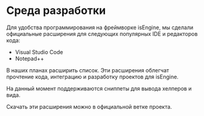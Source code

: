 # Среда разработки

Для удобства программирования на фреймворке isEngine, мы сделали официальные расширения для следующих популярных IDE и редакторов кода:

* Visual Studio Code
* Notepad++

В наших планах расширить список. Эти расширения облегчат прочтение кода, интеграцию и разработку проектов для isEngine.

На данный момент поддерживаются сниппеты для вывода хелперов и вида.

Скачать эти расширения можно в официальной ветке проекта.